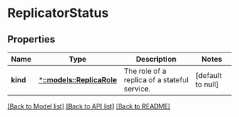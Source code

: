 # ReplicatorStatus

## Properties
Name | Type | Description | Notes
------------ | ------------- | ------------- | -------------
**kind** | [***::models::ReplicaRole**](ReplicaRole.md) | The role of a replica of a stateful service. | [default to null]

[[Back to Model list]](../README.md#documentation-for-models) [[Back to API list]](../README.md#documentation-for-api-endpoints) [[Back to README]](../README.md)


